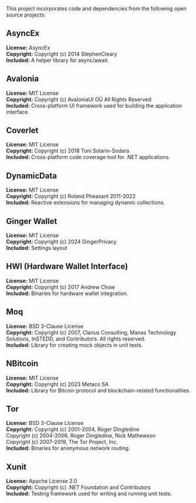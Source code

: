 This project incorporates code and dependencies from the following open source projects:

## AsyncEx
**License:** AsyncEx  
**Copyright:** Copyright (c) 2014 StephenCleary  
**Included:** A helper library for async/await.  

## Avalonia
**License:** MIT License  
**Copyright:** Copyright (c) AvaloniaUI OÜ All Rights Reserved  
**Included:** Cross-platform UI framework used for building the application interface.  

## Coverlet
**License:** MIT License  
**Copyright:** Copyright (c) 2018 Toni Solarin-Sodara  
**Included:** Cross-platform code coverage tool for .NET applications.  

## DynamicData
**License:** MIT License  
**Copyright:** Copyright (c) Roland Pheasant 2011-2022  
**Included:** Reactive extensions for managing dynamic collections.  

## Ginger Wallet
**License:** MIT License  
**Copyright:** Copyright (c) 2024 GingerPrivacy  
**Included:** Settings layout  

## HWI (Hardware Wallet Interface)
**License:** MIT License  
**Copyright:** Copyright (c) 2017 Andrew Chow  
**Included:** Binaries for hardware wallet integration.  

## Moq
**License:** BSD 3-Clause License  
**Copyright:** Copyright (c) 2007, Clarius Consulting, Manas Technology Solutions, InSTEDD,
and Contributors. All rights reserved.  
**Included:** Library for creating mock objects in unit tests.  

## NBitcoin
**License:** MIT License  
**Copyright:**  Copyright (c) 2023 Metaco SA  
**Included:** Library for Bitcoin protocol and blockchain-related functionalities.  

## Tor
**License:** BSD 3-Clause License  
**Copyright:** Copyright (c) 2001-2004, Roger Dingledine  
Copyright (c) 2004-2006, Roger Dingledine, Nick Mathewson  
Copyright (c) 2007-2019, The Tor Project, Inc.  
**Included:** Binaries for anonymous network routing.  

## Xunit
**License:** Apache License 2.0  
**Copyright:**  Copyright (c) .NET Foundation and Contributors  
**Included:** Testing framework used for writing and running unit tests.  

